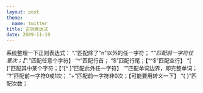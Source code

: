 ```yaml
---
layout: post
theme:
  name: twitter
title: 正则表达式
date: 2009-11-19
---
```


系统整理一下正则表达式：
    “.”匹配除了"n"以外的任一字符；
    “*”匹配前一字符任意次；【“.*”匹配任意个字符】
    “^”匹配行首；
    “$”匹配行尾；【“^$”匹配空行】
    “[ ]”匹配其中某个字符；【“[^ ]”匹配此外任一字符】
    “”匹配单词边界，即完整单词；
    “?”匹配前一字符0或1次；
    “+”匹配前一字符非0次；【可能要用转义一下】
    “{ }”匹配次数；
    
